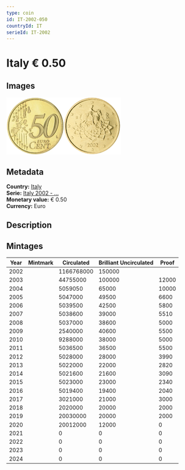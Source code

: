 ```yaml
---
type: coin
id: IT-2002-050
countryId: IT
serieId: IT-2002
---
```


# Italy € 0.50

## Images

<img src="../../../Images/common-2002-050.webp" height="150" alt="Front image"><img src="Images/italy-2002-050.webp" height="150" alt="Back image">

## Metadata

**Country:** [Italy](../index.md)\
**Serie:** [Italy 2002 - ...](index.md)\
**Monetary value:** € 0.50\
**Currency:** Euro

## Description

## Mintages

| Year | Mintmark | Circulated | Brilliant Uncirculated | Proof |
| ---- | -------- | ---------- | ---------------------- | ----- |
| 2002 |          | 1166768000 | 150000                 |       |
| 2003 |          | 44755000   | 100000                 | 12000 |
| 2004 |          | 5059050    | 65000                  | 10000 |
| 2005 |          | 5047000    | 49500                  | 6600  |
| 2006 |          | 5039500    | 42500                  | 5800  |
| 2007 |          | 5038600    | 39000                  | 5510  |
| 2008 |          | 5037000    | 38600                  | 5000  |
| 2009 |          | 2540000    | 40600                  | 5500  |
| 2010 |          | 9288000    | 38000                  | 5000  |
| 2011 |          | 5036500    | 36500                  | 5500  |
| 2012 |          | 5028000    | 28000                  | 3990  |
| 2013 |          | 5022000    | 22000                  | 2820  |
| 2014 |          | 5021600    | 21600                  | 3090  |
| 2015 |          | 5023000    | 23000                  | 2340  |
| 2016 |          | 5019400    | 19400                  | 2040  |
| 2017 |          | 3021000    | 21000                  | 3000  |
| 2018 |          | 2020000    | 20000                  | 2000  |
| 2019 |          | 20030000   | 20000                  | 2000  |
| 2020 |          | 20012000   | 12000                  | 0     |
| 2021 |          | 0          | 0                      | 0     |
| 2022 |          | 0          | 0                      | 0     |
| 2023 |          | 0          | 0                      | 0     |
| 2024 |          | 0          | 0                      | 0     |
